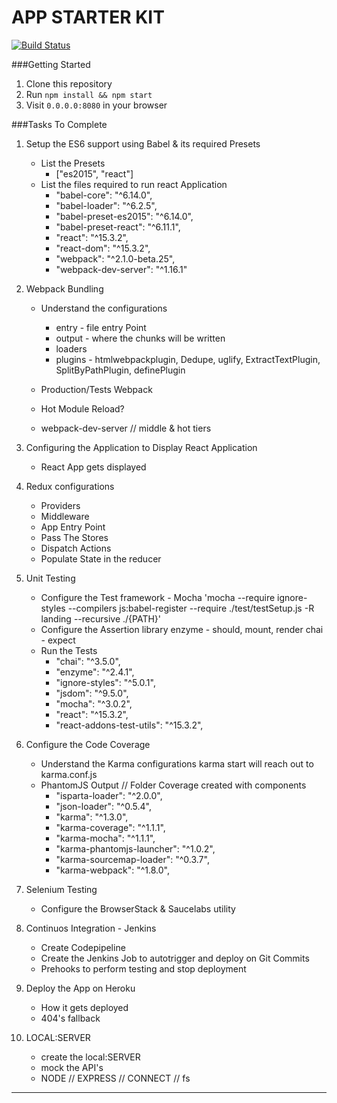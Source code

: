 # APP STARTER KIT
[![Build Status](https://travis-ci.org/vedvrat13/AppStarterKit.svg?branch=master)](https://travis-ci.org/vedvrat13/AppStarterKit)

###Getting Started
1. Clone this repository
2. Run `npm install && npm start`
3. Visit `0.0.0.0:8080` in your browser

###Tasks To Complete
1. Setup the ES6 support using Babel & its required Presets
    * List the Presets
        * ["es2015", "react"]
    * List the files required to run react Application
        * "babel-core": "^6.14.0",
        * "babel-loader": "^6.2.5",
        * "babel-preset-es2015": "^6.14.0",
        * "babel-preset-react": "^6.11.1",
        * "react": "^15.3.2",
        * "react-dom": "^15.3.2",
        * "webpack": "^2.1.0-beta.25",
        * "webpack-dev-server": "^1.16.1"

2. Webpack Bundling
    * Understand the configurations
        * entry - file entry Point
        * output - where the chunks will be written
        * loaders
        * plugins - htmlwebpackplugin, Dedupe, uglify, ExtractTextPlugin, SplitByPathPlugin, definePlugin

    * Production/Tests Webpack
    * Hot Module Reload?
    * webpack-dev-server // middle & hot tiers

3. Configuring the Application to Display React Application
    * React App gets displayed

4. Redux configurations
    * Providers
    * Middleware
    * App Entry Point
    * Pass The Stores
    * Dispatch Actions
    * Populate State in the reducer

5. Unit Testing
    * Configure the Test framework - Mocha
        'mocha --require ignore-styles --compilers js:babel-register --require ./test/testSetup.js -R landing --recursive ./{PATH}'
    * Configure the Assertion library
        enzyme - should, mount, render
        chai - expect
    * Run the Tests
        * "chai": "^3.5.0",
        * "enzyme": "^2.4.1",
        * "ignore-styles": "^5.0.1",
        * "jsdom": "^9.5.0",
        * "mocha": "^3.0.2",
        * "react": "^15.3.2",
        * "react-addons-test-utils": "^15.3.2",

6. Configure the Code Coverage
    * Understand the Karma configurations
        karma start will reach out to karma.conf.js
    * PhantomJS Output // Folder Coverage created with components
        * "isparta-loader": "^2.0.0",
        * "json-loader": "^0.5.4",
        * "karma": "^1.3.0",
        * "karma-coverage": "^1.1.1",
        * "karma-mocha": "^1.1.1",
        * "karma-phantomjs-launcher": "^1.0.2",
        * "karma-sourcemap-loader": "^0.3.7",
        * "karma-webpack": "^1.8.0",

7. Selenium Testing
    * Configure the BrowserStack & Saucelabs utility

8. Continuos Integration - Jenkins
    * Create Codepipeline
    * Create the Jenkins Job to autotrigger and deploy on Git Commits
    * Prehooks to perform testing and stop deployment

9. Deploy the App on Heroku
    * How it gets deployed
    * 404's fallback

10. LOCAL:SERVER
    * create the local:SERVER
    * mock the API's
    * NODE // EXPRESS // CONNECT // fs

---------------
